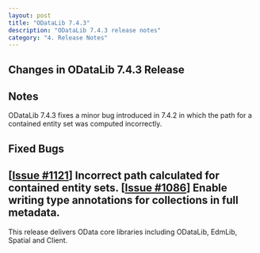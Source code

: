 ```yaml
---
layout: post
title: "ODataLib 7.4.3"
description: "ODataLib 7.4.3 release notes"
category: "4. Release Notes"
---
```


## Changes in ODataLib 7.4.3 Release ##

## Notes ##

ODataLib 7.4.3 fixes a minor bug introduced in 7.4.2 in which the path for a contained entity set was computed incorrectly.

## Fixed Bugs ##

[[Issue #1121](https://github.com/OData/odata.net/issues/1121)] Incorrect path calculated for contained entity sets.
[[Issue #1086](https://github.com/OData/odata.net/issues/1086)] Enable writing type annotations for collections in full metadata.
---

This release delivers OData core libraries including ODataLib, EdmLib, Spatial and Client.
